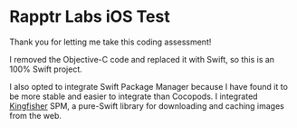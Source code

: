# Rapptr Labs iOS Test

Thank you for letting me take this coding assessment!

I removed the Objective-C code and replaced it with Swift, so this is an 100% Swift project.


I also opted to integrate Swift Package Manager because I have found it to be more stable and easier to integrate than Cocopods. 
I integrated [Kingfisher](https://github.com/onevcat/Kingfisher) SPM, a pure-Swift library for downloading and caching images from the web.


